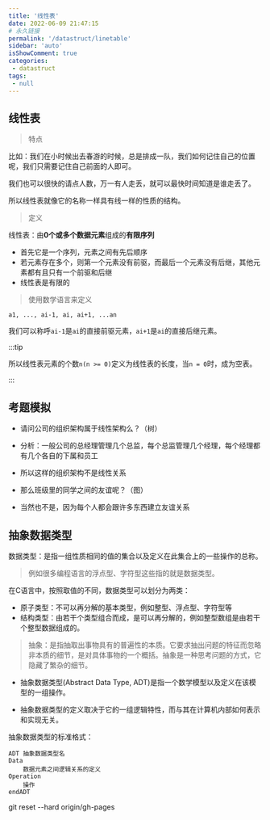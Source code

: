 ```yaml
---
title: '线性表'
date: 2022-06-09 21:47:15
# 永久链接
permalink: '/datastruct/linetable'
sidebar: 'auto'
isShowComment: true
categories:
 - datastruct
tags:
 - null
---
```




## 线性表

>   特点

比如：我们在小时候出去春游的时候，总是排成一队，我们如何记住自己的位置呢，我们只需要记住自己前面的人即可。

我们也可以很快的请点人数，万一有人走丢，就可以最快时间知道是谁走丢了。



所以线性表就像它的名称一样具有线一样的性质的结构。



>   定义

线性表：由**0个或多个数据元素**组成的**有限序列**

-   首先它是一个序列，元素之间有先后顺序
-   若元素存在多个，则第一个元素没有前驱，而最后一个元素没有后继，其他元素都有且只有一个前驱和后继
-   线性表是有限的



>   使用数学语言来定义

`a1, ..., ai-1, ai, ai+1, ...an`

我们可以称呼`ai-1`是`ai`的直接前驱元素，`ai+1`是`ai`的直接后继元素。



:::tip

所以线性表元素的个数`n(n >= 0)`定义为线性表的长度，当`n = 0`时，成为空表。

:::



## 考题模拟

-   请问公司的组织架构属于线性架构么？（树）
-   分析：一般公司的总经理管理几个总监，每个总监管理几个经理，每个经理都有几个各自的下属和员工
-   所以这样的组织架构不是线性关系



-   那么班级里的同学之间的友谊呢？（图）
-   当然也不是，因为每个人都会跟许多东西建立友谊关系



## 抽象数据类型

数据类型：是指一组性质相同的值的集合以及定义在此集合上的一些操作的总称。

>   例如很多编程语言的浮点型、字符型这些指的就是数据类型。



在C语言中，按照取值的不同，数据类型可以划分为两类：

-   原子类型：不可以再分解的基本类型，例如整型、浮点型、字符型等
-   结构类型：由若干个类型组合而成，是可以再分解的，例如整型数组是由若干个整型数据组成的。



>   抽象：是指抽取出事物具有的普遍性的本质。它要求抽出问题的特征而忽略非本质的细节，是对具体事物的一个概括。抽象是一种思考问题的方式，它隐藏了繁杂的细节。

-   抽象数据类型(Abstract Data Type, ADT)是指一个数学模型以及定义在该模型的一组操作。

-   抽象数据类型的定义取决于它的一组逻辑特性，而与其在计算机内部如何表示和实现无关。



抽象数据类型的标准格式：

```
ADT 抽象数据类型名
Data
	数据元素之间逻辑关系的定义
Operation
	操作
endADT
```



git reset --hard origin/gh-pages
